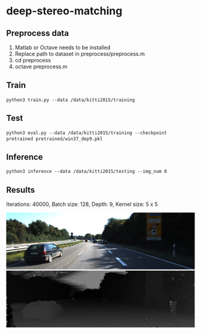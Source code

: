 # deep-stereo-matching

## Preprocess data
1. Matlab or Octave needs to be installed
2. Replace path to dataset in preprocess/preprocess.m
3. cd preprocess
4. octave preprocess.m


## Train

    python3 train.py --data /data/kitti2015/training

## Test

    python3 eval.py --data /data/kitti2015/training --checkpoint pretrained pretrained/win37_dep9.pkl

## Inference

    python3 inference --data /data/kitti2015/testing --img_num 0


## Results
Iterations: 40000, Batch size: 128, Depth: 9, Kernel size: 5 x 5

![Left image](images/win37_dep9_left.png)
![Predicted disparity](images/win37_dep9.png)

